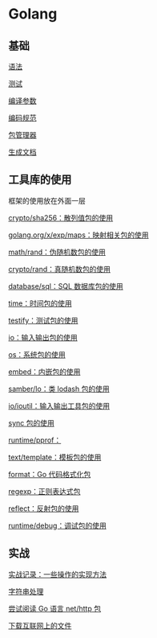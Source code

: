 # Golang
<p id="dT3UosfJAkU5srsPshfpmk">

## 基础

</p>


<p id="55Xw2dDDKHxqSBqB5zCazZ">

[语法](./%E8%AF%AD%E6%B3%95/index.md)

</p>


<p id="bAouq9dEBx9HytXNPNBb5D">

[测试](./%E6%B5%8B%E8%AF%95/index.md)

</p>


<p id="wgx3C2xkRJrYEf6R8J1Qxg">

[编译参数](./%E7%BC%96%E8%AF%91%E5%8F%82%E6%95%B0/index.md)

</p>


<p id="5NxYfVmmJ6dQL42QEngabr">

[编码规范](./%E7%BC%96%E7%A0%81%E8%A7%84%E8%8C%83/index.md)

</p>


<p id="rGH6FY9dEVvWEFH1KMYeqb">

[包管理器](./%E5%8C%85%E7%AE%A1%E7%90%86%E5%99%A8/index.md)

</p>


<p id="sW12mbJF1VLdTPETCqtddy">

[生成文档](./%E7%94%9F%E6%88%90%E6%96%87%E6%A1%A3/index.md)

</p>


<p id="9ZFsQiUfaAHuZbDwnxYg7Z">

## 工具库的使用

</p>


<p id="kkKRyY6Am9XMWTgNB9mVDp">

框架的使用放在外面一层

</p>


<p id="tBVXXJj3gBNChinJG2Zrzz">

[crypto/sha256：散列值包的使用](./crypto%2Fsha256%EF%BC%9A%E6%95%A3%E5%88%97%E5%80%BC%E5%8C%85%E7%9A%84%E4%BD%BF%E7%94%A8/index.md)

</p>


<p id="rxNwfuQbSaLe1ycqFdQ2DM">

[golang.org/x/exp/maps：映射相关包的使用](./golang.org%2Fx%2Fexp%2Fmaps%EF%BC%9A%E6%98%A0%E5%B0%84%E7%9B%B8%E5%85%B3%E5%8C%85%E7%9A%84%E4%BD%BF%E7%94%A8/index.md)

</p>


<p id="6tneFnMrLwXQFZDW7434dE">

[math/rand：伪随机数包的使用](./math%2Frand%EF%BC%9A%E4%BC%AA%E9%9A%8F%E6%9C%BA%E6%95%B0%E5%8C%85%E7%9A%84%E4%BD%BF%E7%94%A8/index.md)

</p>


<p id="7wqfFDYkLgfwBi1uoSeAZf">

[crypto/rand：真随机数包的使用](./crypto%2Frand%EF%BC%9A%E7%9C%9F%E9%9A%8F%E6%9C%BA%E6%95%B0%E5%8C%85%E7%9A%84%E4%BD%BF%E7%94%A8/index.md)

</p>


<p id="fh7MR7QdJu7umhAMzJqZmM">

[database/sql：SQL 数据库包的使用](./database%2Fsql%EF%BC%9ASQL%20%E6%95%B0%E6%8D%AE%E5%BA%93%E5%8C%85%E7%9A%84%E4%BD%BF%E7%94%A8/index.md)

</p>


<p id="mNJ23KPq9AGMosxyjVgJ1y">

[time：时间包的使用](./time%EF%BC%9A%E6%97%B6%E9%97%B4%E5%8C%85%E7%9A%84%E4%BD%BF%E7%94%A8/index.md)

</p>


<p id="1ihsuGA3pHwkWsQ2nNgdPP">

[testify：测试包的使用](./testify%EF%BC%9A%E6%B5%8B%E8%AF%95%E5%8C%85%E7%9A%84%E4%BD%BF%E7%94%A8/index.md)

</p>


<p id="mqFiAHKPCuhtKcQmFiXmy4">

[io：输入输出包的使用](./io%EF%BC%9A%E8%BE%93%E5%85%A5%E8%BE%93%E5%87%BA%E5%8C%85%E7%9A%84%E4%BD%BF%E7%94%A8/index.md)

</p>


<p id="3WS6boUWLZydcRQjHzinpd">

[os：系统包的使用](./os%EF%BC%9A%E7%B3%BB%E7%BB%9F%E5%8C%85%E7%9A%84%E4%BD%BF%E7%94%A8/index.md)

</p>


<p id="1aBpo6kvWrjSCDRnDNKwxn">

[embed：内嵌包的使用](./embed%EF%BC%9A%E5%86%85%E5%B5%8C%E5%8C%85%E7%9A%84%E4%BD%BF%E7%94%A8/index.md)

</p>


<p id="9Dpg7zc2VcekZd3xuFHs7h">

[samber/lo：类 lodash 包的使用](./samber%2Flo%EF%BC%9A%E7%B1%BB%20lodash%20%E5%8C%85%E7%9A%84%E4%BD%BF%E7%94%A8/index.md)

</p>


<p id="h1ksKjowTCbuGKYLh2o2ES">

[io/ioutil：输入输出工具包的使用](./io%2Fioutil%EF%BC%9A%E8%BE%93%E5%85%A5%E8%BE%93%E5%87%BA%E5%B7%A5%E5%85%B7%E5%8C%85%E7%9A%84%E4%BD%BF%E7%94%A8/index.md)

</p>


<p id="aR53ZUaCZHP1RteQyrqQsD">

[sync 包的使用](./sync%20%E5%8C%85%E7%9A%84%E4%BD%BF%E7%94%A8/index.md)

</p>


<p id="kdzu97X85ee4CGz2xRciAc">

[runtime/pprof：](./runtime%2Fpprof%EF%BC%9A/index.md)

</p>


<p id="5RMKJRrZwSeGjMdWKMV1pw">

[text/template：模板包的使用](./text%2Ftemplate%EF%BC%9A%E6%A8%A1%E6%9D%BF%E5%8C%85%E7%9A%84%E4%BD%BF%E7%94%A8/index.md)

</p>


<p id="5FuExMoifa6bSbTC1tQGa8">

[format：Go 代码格式化包](./format%EF%BC%9AGo%20%E4%BB%A3%E7%A0%81%E6%A0%BC%E5%BC%8F%E5%8C%96%E5%8C%85/index.md)

</p>


<p id="4kqhZbrFcroY1tXsgeJPaq">

[regexp：正则表达式包](./regexp%EF%BC%9A%E6%AD%A3%E5%88%99%E8%A1%A8%E8%BE%BE%E5%BC%8F%E5%8C%85/index.md)

</p>


<p id="c5BpxuMZpKroDUX6BSid9E">

[reflect：反射包的使用](./reflect%EF%BC%9A%E5%8F%8D%E5%B0%84%E5%8C%85%E7%9A%84%E4%BD%BF%E7%94%A8/index.md)

</p>


<p id="9o2zq4vSMPqHyuSEvyB7Zb">

[runtime/debug：调试包的使用](./runtime%2Fdebug%EF%BC%9A%E8%B0%83%E8%AF%95%E5%8C%85%E7%9A%84%E4%BD%BF%E7%94%A8/index.md)

</p>


<p id="mR5JHuTbPz7g2Xj917zHDH">

## 实战

</p>


<p id="qihhPkztk93zCTCACmtx5P">

[实战记录：一些操作的实现方法](./%E5%AE%9E%E6%88%98%E8%AE%B0%E5%BD%95%EF%BC%9A%E4%B8%80%E4%BA%9B%E6%93%8D%E4%BD%9C%E7%9A%84%E5%AE%9E%E7%8E%B0%E6%96%B9%E6%B3%95/index.md)

</p>


<p id="vcup8zd9jA5XsvL8K1wvQo">

[字符串处理](./%E5%AD%97%E7%AC%A6%E4%B8%B2%E5%A4%84%E7%90%86/index.md)

</p>


<p id="jK1TbQ2rT6RM3nYmbwG7Ka">

[尝试阅读 Go 语言 net/http 包](./%E5%B0%9D%E8%AF%95%E9%98%85%E8%AF%BB%20Go%20%E8%AF%AD%E8%A8%80%20net%2Fhttp%20%E5%8C%85/index.md)

</p>


<p id="k9gpxLSsuPikSYe8JBZ7sy">

[下载互联网上的文件](./%E4%B8%8B%E8%BD%BD%E4%BA%92%E8%81%94%E7%BD%91%E4%B8%8A%E7%9A%84%E6%96%87%E4%BB%B6/index.md)

</p>


